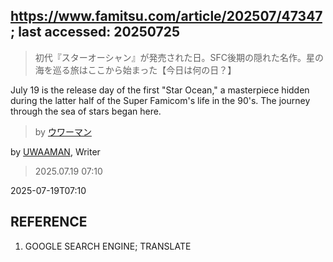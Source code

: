 ## https://www.famitsu.com/article/202507/47347; last accessed: 20250725

> 初代『スターオーシャン』が発売された日。SFC後期の隠れた名作。星の海を巡る旅はここから始まった【今日は何の日？】

July 19 is the release day of the first "Star Ocean," a masterpiece hidden during the latter half of the Super Famicom's life in the 90's. The journey through the sea of stars began here. 

> by [ウワーマン](https://www.famitsu.com/author/17/page/1)

by [UWAAMAN](https://www.famitsu.com/author/17/page/1), Writer

> 2025.07.19 07:10

2025-07-19T07:10

## REFERENCE

1) GOOGLE SEARCH ENGINE; TRANSLATE